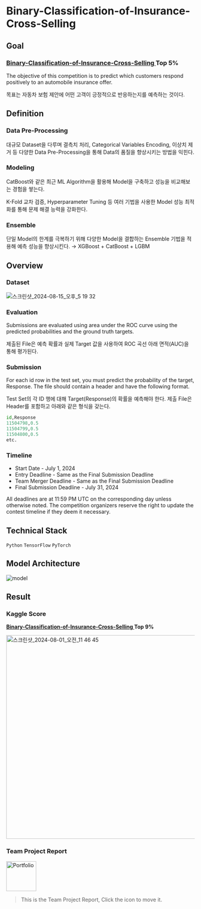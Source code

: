 # Binary-Classification-of-Insurance-Cross-Selling

## Goal

### <a href ="https://www.kaggle.com/competitions/playground-series-s4e7">Binary-Classification-of-Insurance-Cross-Selling </a> **Top 5%**

The objective of this competition is to predict which customers respond positively to an automobile insurance offer.

목표는 자동차 보험 제안에 어떤 고객이 긍정적으로 반응하는지를 예측하는 것이다. 

## Definition

### **Data Pre-Processing**

대규모 Dataset을 다루며 결측치 처리, Categorical Variables Encoding, 이상치 제거 등 다양한 Data Pre-Processing을 통해 Data의 품질을 향상시키는 방법을 익힌다. 

### **Modeling**

CatBoost와 같은 최근 ML Algorithm을 활용해 Model을 구축하고 성능을 비교해보는 경험을 쌓는다. 

K-Fold 교차 검증, Hyperparameter Tuning 등 여러 기법을 사용한 Model 성능 최적화를 통해 문제 해결 능력을 강화한다. 

### **Ensemble**

단일 Model의 한계를 극복하기 위해 다양한 Model을 결합하는 Ensemble 기법을 적용해 예측 성능을 향상시킨다. → XGBoost + CatBoost + LGBM

## Overview

### **Dataset**

![스크린샷_2024-08-15_오후_5 19 32](https://github.com/user-attachments/assets/523b5a6f-04c4-4571-bd91-ec8578413ccf)

### **Evaluation**

Submissions are evaluated using area under the ROC curve using the predicted probabilities and the ground truth targets.

제출된 File은 예측 확률과 실제 Target 값을 사용하여 ROC 곡선 아래 면적(AUC)을 통해 평가된다.

### **Submission**

For each id row in the test set, you must predict the probability of the target, Response. The file should contain a header and have the following format.

Test Set의 각 ID 행에 대해 Target(Response)의 확률을 예측해야 한다. 제출 File은 Header를 포함하고 아래와 같은 형식을 갖는다.

```python
id,Response
11504798,0.5
11504799,0.5
11504800,0.5
etc.
```

### **Timeline**

- Start Date - July 1, 2024
- Entry Deadline - Same as the Final Submission Deadline
- Team Merger Deadline - Same as the Final Submission Deadline
- Final Submission Deadline - July 31, 2024

All deadlines are at 11:59 PM UTC on the corresponding day unless otherwise noted. 
The competition organizers reserve the right to update the contest timeline if they deem it necessary.

## Technical Stack

`Python` `TensorFlow` `PyTorch`

## Model Architecture
![model](https://github.com/user-attachments/assets/836f325b-4878-4509-8f28-1254a979c557)

## Result

### Kaggle Score
**<a href ="https://www.kaggle.com/competitions/playground-series-s4e7">Binary-Classification-of-Insurance-Cross-Selling </a> Top 9%**

<img width="545" alt="스크린샷_2024-08-01_오전_11 46 45" src="https://github.com/user-attachments/assets/6380af07-7cab-4145-89e8-16cd2d8f62f7">

### Team Project Report

<a href="https://www.notion.so/Binary-Classification-of-Insurance-Cross-Selling-b4519f9f691045dfb3d77131adaf4567" style="margin-right: 10px;">
  <img src="https://github.com/user-attachments/assets/baaa10f4-56b7-4b1d-8740-ec61aa433e13" width="80" height="80" alt="Portfolio"></a>

> This is the Team Project Report, Click the icon to move it.
